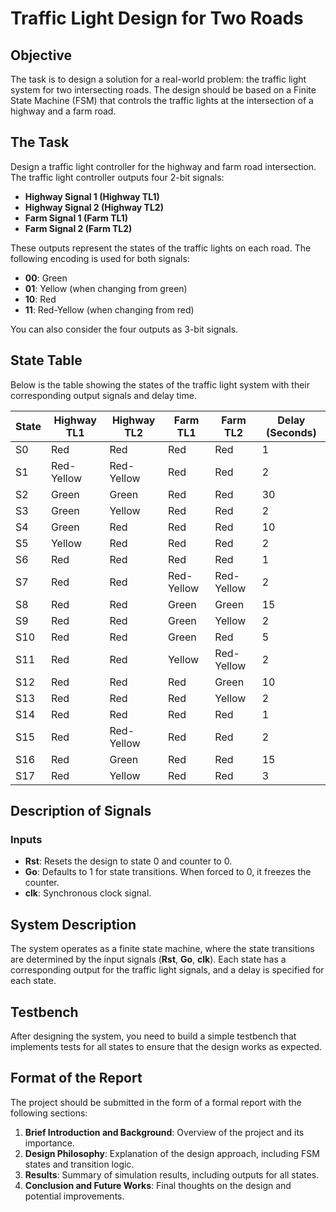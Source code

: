 # Traffic Light Design for Two Roads

## Objective

The task is to design a solution for a real-world problem: the traffic light system for two intersecting roads. The design should be based on a Finite State Machine (FSM) that controls the traffic lights at the intersection of a highway and a farm road.

## The Task

Design a traffic light controller for the highway and farm road intersection. The traffic light controller outputs four 2-bit signals:

- **Highway Signal 1 (Highway TL1)**
- **Highway Signal 2 (Highway TL2)**
- **Farm Signal 1 (Farm TL1)**
- **Farm Signal 2 (Farm TL2)**

These outputs represent the states of the traffic lights on each road. The following encoding is used for both signals:

- **00**: Green
- **01**: Yellow (when changing from green)
- **10**: Red
- **11**: Red-Yellow (when changing from red)

You can also consider the four outputs as 3-bit signals.

## State Table

Below is the table showing the states of the traffic light system with their corresponding output signals and delay time.

| State | Highway TL1 | Highway TL2 | Farm TL1 | Farm TL2 | Delay (Seconds) |
|-------|-------------|-------------|----------|----------|-----------------|
| S0    | Red         | Red         | Red      | Red      | 1               |
| S1    | Red-Yellow  | Red-Yellow  | Red      | Red      | 2               |
| S2    | Green       | Green       | Red      | Red      | 30              |
| S3    | Green       | Yellow      | Red      | Red      | 2               |
| S4    | Green       | Red         | Red      | Red      | 10              |
| S5    | Yellow      | Red         | Red      | Red      | 2               |
| S6    | Red         | Red         | Red      | Red      | 1               |
| S7    | Red         | Red         | Red-Yellow| Red-Yellow | 2             |
| S8    | Red         | Red         | Green    | Green    | 15              |
| S9    | Red         | Red         | Green    | Yellow   | 2               |
| S10   | Red         | Red         | Green    | Red      | 5               |
| S11   | Red         | Red         | Yellow   | Red-Yellow | 2             |
| S12   | Red         | Red         | Red      | Green    | 10              |
| S13   | Red         | Red         | Red      | Yellow   | 2               |
| S14   | Red         | Red         | Red      | Red      | 1               |
| S15   | Red         | Red-Yellow  | Red      | Red      | 2               |
| S16   | Red         | Green       | Red      | Red      | 15              |
| S17   | Red         | Yellow      | Red      | Red      | 3               |

## Description of Signals

### Inputs
- **Rst**: Resets the design to state 0 and counter to 0.
- **Go**: Defaults to 1 for state transitions. When forced to 0, it freezes the counter.
- **clk**: Synchronous clock signal.

## System Description

The system operates as a finite state machine, where the state transitions are determined by the input signals (**Rst**, **Go**, **clk**). Each state has a corresponding output for the traffic light signals, and a delay is specified for each state.

## Testbench

After designing the system, you need to build a simple testbench that implements tests for all states to ensure that the design works as expected.

## Format of the Report

The project should be submitted in the form of a formal report with the following sections:

1. **Brief Introduction and Background**: Overview of the project and its importance.
2. **Design Philosophy**: Explanation of the design approach, including FSM states and transition logic.
3. **Results**: Summary of simulation results, including outputs for all states.
4. **Conclusion and Future Works**: Final thoughts on the design and potential improvements.
